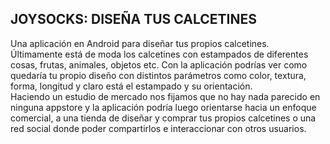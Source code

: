 ## JOYSOCKS: DISEÑA TUS CALCETINES

Una aplicación en Android para diseñar tus propios calcetines.  
Últimamente está de moda los calcetines con estampados de diferentes cosas, frutas, animales, objetos etc.
Con la aplicación podrías ver como quedaría tu propio diseño con distintos parámetros como color, textura,
forma, longitud y claro está el estampado y su orientación.   
Haciendo un estudio de mercado nos fijamos que no hay nada parecido en ninguna appstore y la aplicación podría
luego orientarse hacia un enfoque comercial, a una tienda de diseñar y comprar tus propios calcetines o una red social donde poder compartirlos
e interaccionar con otros usuarios.
